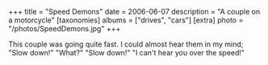 +++
title = "Speed Demons"
date = 2006-06-07
description = "A couple on a motorcycle"
[taxonomies]
albums = ["drives", "cars"]
[extra]
photo = "/photos/SpeedDemons.jpg"
+++

This couple was going quite fast. I could almost hear them in my mind; "Slow down!" "What?" "Slow down!" "I can't hear you over the speed!"
